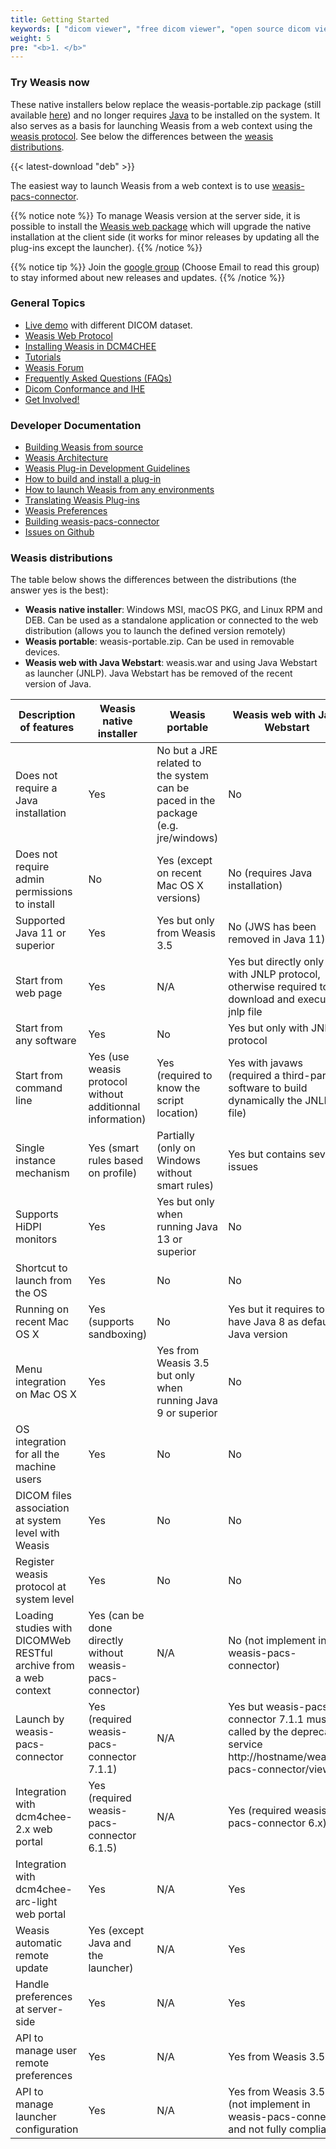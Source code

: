 ```yaml
---
title: Getting Started
keywords: [ "dicom viewer", "free dicom viewer", "open source dicom viewer", "weasis dicom viewer",  "multi-platform dicom viewer", "dicom", "pacs", "pacs viewer", "clinical viewer", "radiolgical viewer", "linux dicom viewer",  "mac dicom viewer" ]
weight: 5
pre: "<b>1. </b>"
---
```


### Try Weasis now

These native installers below replace the weasis-portable.zip package (still available <a target="_blank" href="https://sourceforge.net/projects/dcm4che/files/Weasis/">here</a>) and no longer requires <a target="_blank" href="https://www.java.com/en/download/">Java</a> to be installed on the system. It also serves as a basis for launching Weasis from a web context using the [weasis protocol](weasis-protocol). See below the differences between the [weasis distributions](#weasis-distributions).

{{< latest-download "deb" >}}

The easiest way to launch Weasis from a web context is to use <a target="_blank" href="https://github.com/nroduit/weasis-pacs-connector">weasis-pacs-connector</a>.

{{% notice note %}}
To manage Weasis version at the server side, it is possible to install the [Weasis web package](https://github.com/nroduit/weasis-pacs-connector#installation) which will upgrade the native installation at the client side (it works for minor releases by updating all the plug-ins except the launcher).
{{% /notice %}}

{{% notice tip %}}
Join the <a target="_blank" href="http://groups.google.com/forum/#!forum/weasis">google group</a> (Choose Email to read this group) to stay informed about new releases and updates.
{{% /notice %}}



### General Topics

- [Live demo](../demo) with different DICOM dataset.
- [Weasis Web Protocol](weasis-protocol)
- [Installing Weasis in DCM4CHEE](dcm4chee)
- [Tutorials](../tutorials)
- <a target="_blank" href="http://groups.google.com/group/dcm4che">Weasis Forum</a>
- [Frequently Asked Questions (FAQs)](../faq)
- [Dicom Conformance and IHE](../basics/dicom)
- [Get Involved!](../get-involved)

### Developer Documentation

- [Building Weasis from source](building-weasis)
- [Weasis Architecture](../basics/architecture)
- [Weasis Plug-in Development Guidelines](guidelines)
- [How to build and install a plug-in](../basics/customize/build-plugins)
- [How to launch Weasis from any environments](../basics/customize/integration)
- [Translating Weasis Plug-ins](translating)
- [Weasis Preferences](../basics/customize/preferences)
- <a target="_blank" href="https://github.com/nroduit/weasis-pacs-connector#build-weasis-pacs-connector">Building weasis-pacs-connector</a>
- <a target="_blank" href="https://github.com/nroduit/Weasis/issues">Issues on Github</a>


### Weasis distributions

The table below shows the differences between the distributions (the answer yes is the best):

- **Weasis native installer**: Windows MSI, macOS PKG, and Linux RPM and DEB. Can be used as a standalone application or connected to the web distribution (allows you to launch the defined version remotely)
- **Weasis portable**: weasis-portable.zip. Can be used in removable devices.
- **Weasis web with Java Webstart**: weasis.war and using Java Webstart as launcher (JNLP). Java Webstart has be removed of the recent version of Java.

| Description of features | Weasis native installer | Weasis portable | Weasis web with Java Webstart |
| --------------- | ------ | ------ | ------ |
| Does not require a Java installation | Yes | No but a JRE related to the system can be paced in the package (e.g. jre/windows) | No |
| Does not require admin permissions to install | No | Yes (except on recent Mac OS X versions) | No (requires Java installation) |
| Supported Java 11 or superior | Yes | Yes but only from Weasis 3.5 | No (JWS has been removed in Java 11) |
| Start from web page | Yes | N/A | Yes but directly only with JNLP protocol, otherwise required to download and execute jnlp file |
| Start from any software | Yes | No | Yes but only with JNLP protocol |
| Start from command line | Yes (use weasis protocol without additionnal information) | Yes (required to know the script location) | Yes with javaws (required a third-party software to build dynamically the JNLP file) |
| Single instance mechanism | Yes (smart rules based on profile) | Partially (only on Windows without smart rules) | Yes but contains several issues
| Supports HiDPI monitors | Yes | Yes but only when running Java 13 or superior | No |
| Shortcut to launch from the OS | Yes | No | No |
| Running on recent Mac OS X | Yes (supports sandboxing) | No | Yes but it requires to have Java 8 as default Java version |
| Menu integration on Mac OS X | Yes | Yes from Weasis 3.5 but only when running Java 9 or superior | No |
| OS integration for all the machine users | Yes | No | No |
| DICOM files association at system level with Weasis | Yes | No | No |
| Register weasis protocol at system level | Yes | No | No |
| Loading studies with DICOMWeb RESTful archive from a web context | Yes (can be done directly without weasis-pacs-connector) | N/A | No (not implement in weasis-pacs-connector) |
| Launch by weasis-pacs-connector | Yes (required weasis-pacs-connector 7.1.1) | N/A | Yes but weasis-pacs-connector 7.1.1 must be called by the deprecated service http://hostname/weasis-pacs-connector/viewer |
| Integration with dcm4chee-2.x web portal | Yes (required weasis-pacs-connector 6.1.5) | N/A | Yes (required weasis-pacs-connector 6.x) |
| Integration with dcm4chee-arc-light web portal | Yes | N/A | Yes |
| Weasis automatic remote update | Yes (except Java and the launcher) | N/A | Yes |
| Handle preferences at server-side | Yes | N/A | Yes |
| API to manage user remote preferences | Yes | N/A | Yes from Weasis 3.5 |
| API to manage launcher configuration | Yes | N/A | Yes from Weasis 3.5 (not implement in weasis-pacs-connector and not fully compliant) |

